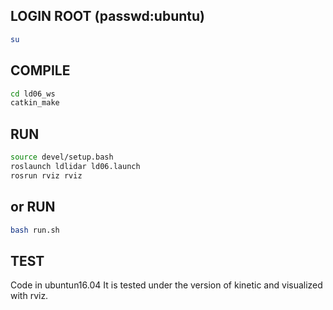 ## LOGIN ROOT (passwd:ubuntu)
```sh
su  

```
## COMPILE

```sh
cd ld06_ws
catkin_make

```

## RUN

```sh
source devel/setup.bash
roslaunch ldlidar ld06.launch
rosrun rviz rviz

```
## or RUN
```sh
bash run.sh

```

## TEST

Code in ubuntun16.04 It is tested under the version of kinetic and visualized with rviz.
